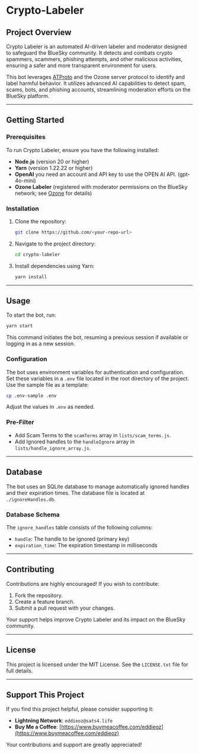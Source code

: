 # Crypto-Labeler

## Project Overview

Crypto Labeler is an automated AI-driven labeler and moderator designed to safeguard the BlueSky community. It detects and combats crypto spammers, scammers, phishing attempts, and other malicious activities, ensuring a safer and more transparent environment for users.

This bot leverages [ATProto](https://github.com/bluesky-social/atproto) and the Ozone server protocol to identify and label harmful behavior. It utilizes advanced AI capabilities to detect spam, scams, bots, and phishing accounts, streamlining moderation efforts on the BlueSky platform.

---

## Getting Started

### Prerequisites

To run Crypto Labeler, ensure you have the following installed:

- **Node.js** (version 20 or higher)
- **Yarn** (version 1.22.22 or higher)
- **OpenAI** you need an account and API key to use the OPEN AI API. (gpt-4o-mini)
- **Ozone Labeler** (registered with moderator permissions on the BlueSky network; see [Ozone](https://github.com/bluesky-social/ozone) for details)

### Installation

1. Clone the repository:
   ```bash
   git clone https://github.com/<your-repo-url>
   ```
2. Navigate to the project directory:
   ```bash
   cd crypto-labeler
   ```
3. Install dependencies using Yarn:
   ```bash
   yarn install
   ```

---

## Usage

To start the bot, run:

```bash
yarn start
```

This command initiates the bot, resuming a previous session if available or logging in as a new session.

### Configuration

The bot uses environment variables for authentication and configuration. Set these variables in a `.env` file located in the root directory of the project. Use the sample file as a template:

```bash
cp .env-sample .env
```

Adjust the values in `.env` as needed.

### Pre-Filter 
- Add Scam Terms to the `scamTerms` array in `lists/scam_terms.js`.
- Add Ignored handles to the `handleIgnore` array in `lists/handle_ignore_array.js`.

---

## Database

The bot uses an SQLite database to manage automatically ignored handles and their expiration times. The database file is located at `./ignoreHandles.db`.

### Database Schema

The `ignore_handles` table consists of the following columns:

- `handle`: The handle to be ignored (primary key)
- `expiration_time`: The expiration timestamp in milliseconds

---

## Contributing

Contributions are highly encouraged! If you wish to contribute:

1. Fork the repository.
2. Create a feature branch.
3. Submit a pull request with your changes.

Your support helps improve Crypto Labeler and its impact on the BlueSky community.

---

## License

This project is licensed under the MIT License. See the `LICENSE.txt` file for full details.

---

## Support This Project

If you find this project helpful, please consider supporting it:

- **Lightning Network**: `eddieoz@sats4.life`
- **Buy Me a Coffee**: [https://www.buymeacoffee.com/eddieoz](https://www.buymeacoffee.com/eddieoz)

Your contributions and support are greatly appreciated!